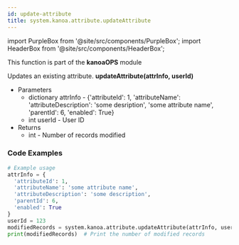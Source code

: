 ```yaml
---
id: update-attribute
title: system.kanoa.attribute.updateAttribute
---
```


import PurpleBox from '@site/src/components/PurpleBox';
import HeaderBox from '@site/src/components/HeaderBox';

<PurpleBox>This function is part of the <b>kanoaOPS</b> module</PurpleBox>

<HeaderBox header="Description">
  Updates an existing attribute.
</HeaderBox>

<HeaderBox header="Syntax">
  <b>updateAttribute(attrInfo, userId)</b>
  <ul>
    <li>Parameters
      <ul>
        <li>dictionary attrInfo - &#123;'attributeId': 1, 'attributeName': 'attributeDescription': 'some desription', 'some attribute name', 'parentId': 6, 'enabled': True}</li>
        <li>int userId - User ID</li>
      </ul>
    </li>
    <li>Returns
      <ul>
        <li>int - Number of records modified</li>
      </ul>
    </li>
  </ul>
</HeaderBox>

### Code Examples

```python
# Example usage
attrInfo = {
  'attributeId': 1,
  'attributeName': 'some attribute name',
  'attributeDescription': 'some description',
  'parentId': 6,
  'enabled': True
}
userId = 123
modifiedRecords = system.kanoa.attribute.updateAttribute(attrInfo, userId)
print(modifiedRecords)  # Print the number of modified records

